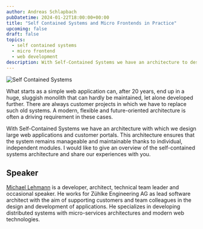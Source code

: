 ```yaml
---
author: Andreas Schlapbach
pubDatetime: 2024-01-22T18:00:00+00:00
title: "Self Contained Systems and Micro Frontends in Practice"
upcoming: false
draft: false
topics:
  - self contained systems
  - micro frontend
  - web development
description: With Self-Contained Systems we have an architecture to design large web applications and customer portals. This architecture ensures that the system remains manageable and maintainable thanks to individual, independent modules. This talk gives an overview of the self-contained systems architecture as well as lessons learned.
---
```


![Self Contained Systems](@assets/images/self-contained-systems.svg)

What starts as a simple web application can, after 20 years, end up in a huge, sluggish monolith that can hardly be maintained, let alone developed further. There are always customer projects in which we have to replace such old systems. A modern, flexible and future-oriented architecture is often a driving requirement in these cases.

With Self-Contained Systems we have an architecture with which we design large web applications and customer portals. This architecture ensures that the system remains manageable and maintainable thanks to individual, independent modules. I would like to give an overview of the self-contained systems architecture and share our experiences with you.

## Speaker

[Michael Lehmann](https://www.linkedin.com/in/michael-lehmann-694b6799/) is a developer, architect, technical team leader and occasional speaker. He works for Zühlke Engineering AG as lead software architect with the aim of supporting customers and team colleagues in the design and development of applications. He specializes in developing distributed systems with micro-services architectures and modern web technologies.
